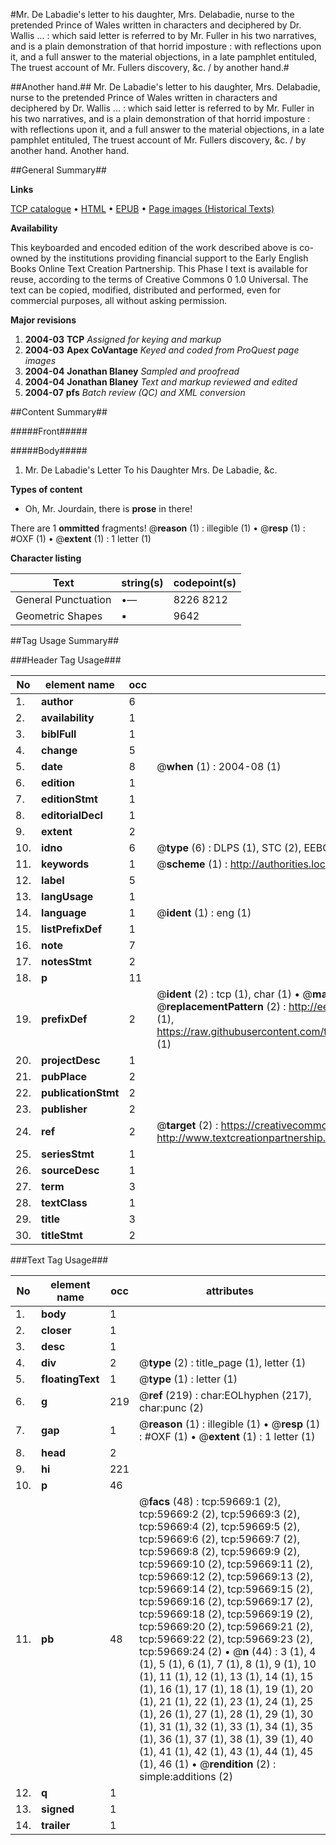 #Mr. De Labadie's letter to his daughter, Mrs. Delabadie, nurse to the pretended Prince of Wales written in characters and deciphered by Dr. Wallis ... : which said letter is referred to by Mr. Fuller in his two narratives, and is a plain demonstration of that horrid imposture : with reflections upon it, and a full answer to the material objections, in a late pamphlet entituled, The truest account of Mr. Fullers discovery, &c. / by another hand.#

##Another hand.##
Mr. De Labadie's letter to his daughter, Mrs. Delabadie, nurse to the pretended Prince of Wales written in characters and deciphered by Dr. Wallis ... : which said letter is referred to by Mr. Fuller in his two narratives, and is a plain demonstration of that horrid imposture : with reflections upon it, and a full answer to the material objections, in a late pamphlet entituled, The truest account of Mr. Fullers discovery, &c. / by another hand.
Another hand.

##General Summary##

**Links**

[TCP catalogue](http://www.ota.ox.ac.uk/tcp/)  • 
[HTML](http://tei.it.ox.ac.uk/tcp/Texts-HTML/free/A70/A70600.html)  • 
[EPUB](http://tei.it.ox.ac.uk/tcp/Texts-EPUB/free/A70/A70600.epub) • 
[Page images (Historical Texts)](https://data.historicaltexts.jisc.ac.uk/view?pubId=eebo-12330886e&pageId=eebo-12330886e-59669-1)

**Availability**

This keyboarded and encoded edition of the
	       work described above is co-owned by the institutions
	       providing financial support to the Early English Books
	       Online Text Creation Partnership. This Phase I text is
	       available for reuse, according to the terms of Creative
	       Commons 0 1.0 Universal. The text can be copied,
	       modified, distributed and performed, even for
	       commercial purposes, all without asking permission.

**Major revisions**

1. __2004-03__ __TCP__ *Assigned for keying and markup*
1. __2004-03__ __Apex CoVantage__ *Keyed and coded from ProQuest page images*
1. __2004-04__ __Jonathan Blaney__ *Sampled and proofread*
1. __2004-04__ __Jonathan Blaney__ *Text and markup reviewed and edited*
1. __2004-07__ __pfs__ *Batch review (QC) and XML conversion*

##Content Summary##

#####Front#####

#####Body#####

1. Mr. De Labadie's Letter To his Daughter Mrs. De Labadie, &c.

**Types of content**

  * Oh, Mr. Jourdain, there is **prose** in there!

There are 1 **ommitted** fragments! 
 @__reason__ (1) : illegible (1)  •  @__resp__ (1) : #OXF (1)  •  @__extent__ (1) : 1 letter (1)

**Character listing**


|Text|string(s)|codepoint(s)|
|---|---|---|
|General Punctuation|•—|8226 8212|
|Geometric Shapes|▪|9642|

##Tag Usage Summary##

###Header Tag Usage###

|No|element name|occ|attributes|
|---|---|---|---|
|1.|__author__|6||
|2.|__availability__|1||
|3.|__biblFull__|1||
|4.|__change__|5||
|5.|__date__|8| @__when__ (1) : 2004-08 (1)|
|6.|__edition__|1||
|7.|__editionStmt__|1||
|8.|__editorialDecl__|1||
|9.|__extent__|2||
|10.|__idno__|6| @__type__ (6) : DLPS (1), STC (2), EEBO-CITATION (1), OCLC (1), VID (1)|
|11.|__keywords__|1| @__scheme__ (1) : http://authorities.loc.gov/ (1)|
|12.|__label__|5||
|13.|__langUsage__|1||
|14.|__language__|1| @__ident__ (1) : eng (1)|
|15.|__listPrefixDef__|1||
|16.|__note__|7||
|17.|__notesStmt__|2||
|18.|__p__|11||
|19.|__prefixDef__|2| @__ident__ (2) : tcp (1), char (1)  •  @__matchPattern__ (2) : ([0-9\-]+):([0-9IVX]+) (1), (.+) (1)  •  @__replacementPattern__ (2) : http://eebo.chadwyck.com/downloadtiff?vid=$1&page=$2 (1), https://raw.githubusercontent.com/textcreationpartnership/Texts/master/tcpchars.xml#$1 (1)|
|20.|__projectDesc__|1||
|21.|__pubPlace__|2||
|22.|__publicationStmt__|2||
|23.|__publisher__|2||
|24.|__ref__|2| @__target__ (2) : https://creativecommons.org/publicdomain/zero/1.0/ (1), http://www.textcreationpartnership.org/docs/. (1)|
|25.|__seriesStmt__|1||
|26.|__sourceDesc__|1||
|27.|__term__|3||
|28.|__textClass__|1||
|29.|__title__|3||
|30.|__titleStmt__|2||


###Text Tag Usage###

|No|element name|occ|attributes|
|---|---|---|---|
|1.|__body__|1||
|2.|__closer__|1||
|3.|__desc__|1||
|4.|__div__|2| @__type__ (2) : title_page (1), letter (1)|
|5.|__floatingText__|1| @__type__ (1) : letter (1)|
|6.|__g__|219| @__ref__ (219) : char:EOLhyphen (217), char:punc (2)|
|7.|__gap__|1| @__reason__ (1) : illegible (1)  •  @__resp__ (1) : #OXF (1)  •  @__extent__ (1) : 1 letter (1)|
|8.|__head__|2||
|9.|__hi__|221||
|10.|__p__|46||
|11.|__pb__|48| @__facs__ (48) : tcp:59669:1 (2), tcp:59669:2 (2), tcp:59669:3 (2), tcp:59669:4 (2), tcp:59669:5 (2), tcp:59669:6 (2), tcp:59669:7 (2), tcp:59669:8 (2), tcp:59669:9 (2), tcp:59669:10 (2), tcp:59669:11 (2), tcp:59669:12 (2), tcp:59669:13 (2), tcp:59669:14 (2), tcp:59669:15 (2), tcp:59669:16 (2), tcp:59669:17 (2), tcp:59669:18 (2), tcp:59669:19 (2), tcp:59669:20 (2), tcp:59669:21 (2), tcp:59669:22 (2), tcp:59669:23 (2), tcp:59669:24 (2)  •  @__n__ (44) : 3 (1), 4 (1), 5 (1), 6 (1), 7 (1), 8 (1), 9 (1), 10 (1), 11 (1), 12 (1), 13 (1), 14 (1), 15 (1), 16 (1), 17 (1), 18 (1), 19 (1), 20 (1), 21 (1), 22 (1), 23 (1), 24 (1), 25 (1), 26 (1), 27 (1), 28 (1), 29 (1), 30 (1), 31 (1), 32 (1), 33 (1), 34 (1), 35 (1), 36 (1), 37 (1), 38 (1), 39 (1), 40 (1), 41 (1), 42 (1), 43 (1), 44 (1), 45 (1), 46 (1)  •  @__rendition__ (2) : simple:additions (2)|
|12.|__q__|1||
|13.|__signed__|1||
|14.|__trailer__|1||
